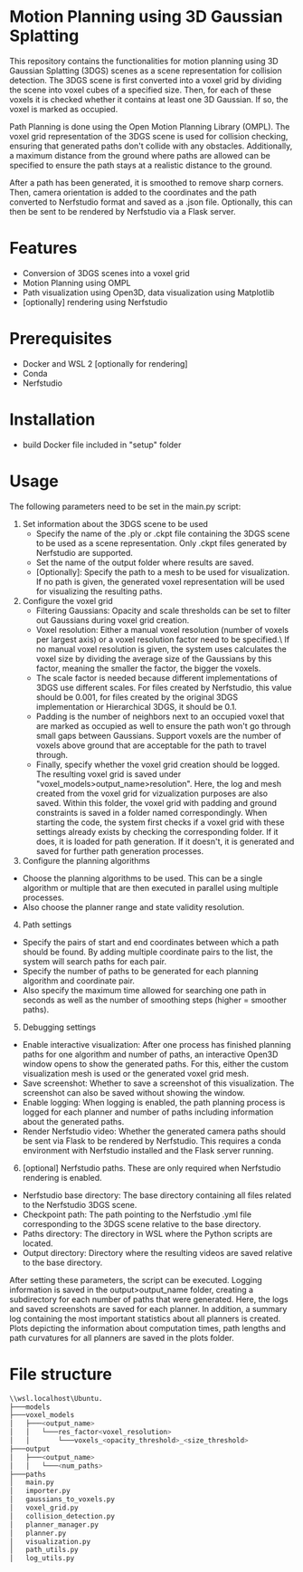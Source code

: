 # Motion Planning using 3D Gaussian Splatting
This repository contains the functionalities for motion planning using 3D Gaussian Splatting (3DGS) scenes as a scene representation for collision detection. 
The 3DGS scene is first converted into a voxel grid by dividing the scene into voxel cubes of a specified size. Then, for each of these voxels it is checked whether it contains at least one 3D Gaussian. If so, the voxel is marked as occupied.

Path Planning is done using the Open Motion Planning Library (OMPL). The voxel grid representation of the 3DGS scene is used for collision checking, ensuring that generated paths don't collide with any obstacles.
Additionally, a maximum distance from the ground where paths are allowed can be specified to ensure the path stays at a realistic distance to the ground.

After a path has been generated, it is smoothed to remove sharp corners. Then, camera orientation is added to the coordinates and the path converted to Nerfstudio format and saved as a .json file.
Optionally, this can then be sent to be rendered by Nerfstudio via a Flask server.

# Features
- Conversion of 3DGS scenes into a voxel grid
- Motion Planning using OMPL
- Path visualization using Open3D, data visualization using Matplotlib
- [optionally] rendering using Nerfstudio

# Prerequisites
- Docker and WSL 2
[optionally for rendering]
- Conda
- Nerfstudio

# Installation
- build Docker file included in "setup" folder

# Usage
The following parameters need to be set in the main.py script:
1. Set information about the 3DGS scene to be used
   - Specify the name of the .ply or .ckpt file containing the 3DGS scene to be used as a scene representation. Only .ckpt files generated by Nerfstudio are supported.
   - Set the name of the output folder where results are saved.
   - [Optionally]: Specify the path to a mesh to be used for visualization. If no path is given, the generated voxel representation will be used for visualizing the resulting paths.
2. Configure the voxel grid
   - Filtering Gaussians: Opacity and scale thresholds can be set to filter out Gaussians during voxel grid creation. 
   - Voxel resolution: Either a manual voxel resolution (number of voxels per largest axis) or a voxel resolution factor need to be specified.\\
     If no manual voxel resolution is given, the system uses calculates the voxel size by dividing the average size of the Gaussians by this factor, meaning the smaller the factor, the bigger the voxels.
   - The scale factor is needed because different implementations of 3DGS use different scales. For files created by Nerfstudio, this value should be 0.001, for files created by the original 3DGS implementation or Hierarchical 3DGS, it should be 0.1.
   - Padding is the number of neighbors next to an occupied voxel that are marked as occupied as well to ensure the path won't go through small gaps between Gaussians. Support voxels are the number of voxels above ground that are acceptable for the path to travel through.
   - Finally, specify whether the voxel grid creation should be logged.
   The resulting voxel grid is saved under "voxel_models>output_name>resolution". Here, the log and mesh created from the voxel grid for vizualization purposes are also saved. Within this folder, the voxel grid with padding and ground constraints is saved in a folder named correspondingly.
   When starting the code, the system first checks if a voxel grid with these settings already exists by checking the corresponding folder. If it does, it is loaded for path generation. If it doesn't, it is generated and saved for further path generation processes.
3. Configure the planning algorithms
  - Choose the planning algorithms to be used. This can be a single algorithm or multiple that are then executed in parallel using multiple processes.
  - Also choose the planner range and state validity resolution.
4. Path settings
  - Specify the pairs of start and end coordinates between which a path should be found. By adding multiple coordinate pairs to the list, the system will search paths for each pair.
  - Specify the number of paths to be generated for each planning algorithm and coordinate pair.
  - Also specify the maximum time allowed for searching one path in seconds as well as the number of smoothing steps (higher = smoother paths).
5. Debugging settings
  - Enable interactive visualization: After one process has finished planning paths for one algorithm and number of paths, an interactive Open3D window opens to show the generated paths. For this, either the custom visualization mesh is used or the generated voxel grid mesh.
  - Save screenshot: Whether to save a screenshot of this visualization. The screenshot can also be saved without showing the window.
  - Enable logging: When logging is enabled, the path planning process is logged for each planner and number of paths including information about the generated paths.
  - Render Nerfstudio video: Whether the generated camera paths should be sent via Flask to be rendered by Nerfstudio. This requires a conda environment with Nerfstudio installed and the Flask server running.
6. [optional] Nerfstudio paths. These are only required when Nerfstudio rendering is enabled.
  - Nerfstudio base directory: The base directory containing all files related to the Nerfstudio 3DGS scene.
  - Checkpoint path: The path pointing to the Nerfstudio .yml file corresponding to the 3DGS scene relative to the base directory.
  - Paths directory: The directory in WSL where the Python scripts are located.
  - Output directory: Directory where the resulting videos are saved relative to the base directory.

After setting these parameters, the script can be executed.
Logging information is saved in the output>output_name folder, creating a subdirectory for each number of paths that were generated. Here, the logs and saved screenshots are saved for each planner.
In addition, a summary log containing the most important statistics about all planners is created.
Plots depicting the information about computation times, path lengths and path curvatures for all planners are saved in the plots folder.

# File structure
```bash
\\wsl.localhost\Ubuntu.
├───models
├───voxel_models
│   ├───<output_name>
│   │   └───res_factor<voxel_resolution>
│   │       └───voxels_<opacity_threshold>_<size_threshold>
├───output
│   ├───<output_name>
│   │   └───<num_paths>
├───paths
│   main.py
│   importer.py
│   gaussians_to_voxels.py
│   voxel_grid.py
│   collision_detection.py
│   planner_manager.py
│   planner.py
│   visualization.py
│   path_utils.py
│   log_utils.py
```
